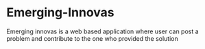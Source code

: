 # Emerging-Innovas
Emerging innovas is a web based application where  user can post a problem and contribute to the one who provided the solution
